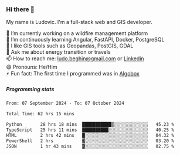 ### Hi there 👋

My name is Ludovic. I'm a full-stack web and GIS developer.

 🔭 I’m currently working on a wildfire management platform<br/>
 🌱 I’m continuously learning Angular, FastAPI, Docker, PostgreSQL<br/>
 👯 I like GIS tools such as Geopandas, PostGIS, GDAL<br/>
 💬 Ask me about energy transition or travels<br/>
 📫 How to reach me: ludo.beghin@gmail.com or [Linkedin](https://www.linkedin.com/in/ludovic-beghin/)<br/>
 😄 Pronouns: He/Him<br/>
 ⚡ Fun fact: The first time I programmed was in [Algobox](https://fr.wikipedia.org/wiki/Algobox)<br/>

##### Programming stats
<!--START_SECTION:waka-->

```txt
From: 07 September 2024 - To: 07 October 2024

Total Time: 62 hrs 15 mins

Python       28 hrs 18 mins  ███████████▒░░░░░░░░░░░░░   45.23 %
TypeScript   25 hrs 11 mins  ██████████░░░░░░░░░░░░░░░   40.25 %
HTML         2 hrs 42 mins   █░░░░░░░░░░░░░░░░░░░░░░░░   04.32 %
PowerShell   2 hrs           ▓░░░░░░░░░░░░░░░░░░░░░░░░   03.20 %
JSON         1 hr 43 mins    ▓░░░░░░░░░░░░░░░░░░░░░░░░   02.75 %
```

<!--END_SECTION:waka-->

